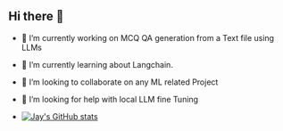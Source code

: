 ## Hi there 👋

- 🔭 I’m currently working on MCQ QA generation from a Text file using LLMs
- 🌱 I’m currently learning about Langchain.
- 👯 I’m looking to collaborate on any ML related Project
- 🤔 I’m looking for help with local LLM fine Tuning

- [![Jay's GitHub stats](https://github-readme-stats.vercel.app/api?username=jayvalaki1706)](https://github.com/jayvalaki1706/github-readme-stats)
